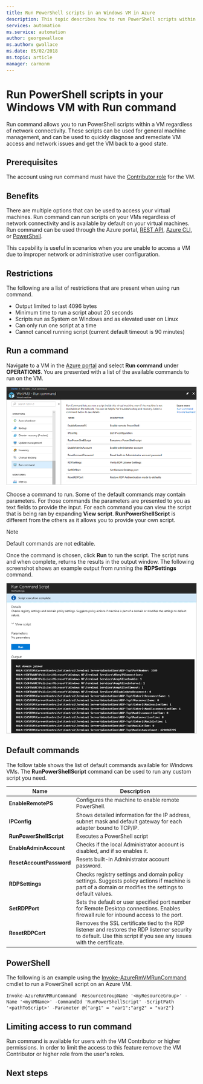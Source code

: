 ```yaml
---
title: Run PowerShell scripts in an Windows VM in Azure
description: This topic describes how to run PowerShell scripts within a virtual machine using Run command
services: automation
ms.service: automation
author: georgewallace
ms.author: gwallace
ms.date: 05/02/2018
ms.topic: article
manager: carmonm
---
```

# Run PowerShell scripts in your Windows VM with Run command

Run command allows you to run PowerShell scripts within a VM regardless of network connectivity. These scripts can be used for general machine management, and can be used to quickly diagnose and remediate VM access and network issues and get the VM back to a good state.

## Prerequisites

The account using run command must have the [Contributor role](../../role-based-access-control/built-in-roles.md) for the VM.

## Benefits

There are multiple options that can be used to access your virtual machines. Run command can run scripts on your VMs regardless of network connectivity and is available by default on your virtual machines. Run command can be used through the Azure portal, [REST API](/rest/api/compute/virtual%20machines%20run%20commands/runcommand), [Azure CLI](/cli/azure/vm/run-command?view=azure-cli-latest#az-vm-run-command-invoke), or [PowerShell](/powershell/module/azurerm.compute/invoke-azurermvmruncommand).

This capability is useful in scenarios when you are unable to access a VM due to improper network or administrative user configuration.

## Restrictions

The following are a list of restrictions that are present when using run command.

* Output limited to last 4096 bytes
* Minimum time to run a script about 20 seconds
* Scripts run as System on Windows and as elevated user on Linux
* Can only run one script at a time
* Cannot cancel running script (current default timeout is 90 minutes)

## Run a command

Navigate to a VM in the [Azure portal](https://portal.azure.com) and select **Run command** under **OPERATIONS**. You are presented with a list of the available commands to run on the VM.

![Run command list](./media/run-command/run-command-list.png)

Choose a command to run. Some of the default commands may contain parameters. For those commands the parameters are presented to you as text fields to provide the input. For each command you can view the script that is being ran by expanding **View script**. **RunPowerShellScript** is different from the others as it allows you to provide your own script.

> [!NOTE]
> Default commands are not editable.

Once the command is chosen, click **Run** to run the script. The script runs and when complete, returns the results in the output window. The following screenshot shows an example output from running the **RDPSettings** command.

![Run command script output](./media/run-command/run-command-script-output.png)

## Default commands

The follow table shows the list of default commands available for Windows VMs. The **RunPowerShellScript** command can be used to run any custom script you need.

|**Name**|**Description**|
|---|---|
|**EnableRemotePS**|Configures the machine to enable remote PowerShell.|
|**IPConfig**| Shows detailed information for the IP address, subnet mask and default gateway for each adapter bound to TCP/IP.|
|**RunPowerShellScript**|Executes a PowerShell script|
|**EnableAdminAccount**|Checks if the local Administrator account is disabled, and if so enables it.|
|**ResetAccountPassword**| Resets built-in Administrator account password.|
|**RDPSettings**|Checks registry settings and domain policy settings. Suggests policy actions if machine is part of a domain or modifies the settings to default values.|
|**SetRDPPort**|Sets the default or user specified port number for Remote Desktop connections. Enables firewall rule for inbound access to the port.|
|**ResetRDPCert**|Removes the SSL certificate tied to the RDP listener and restores the RDP listerner security to default. Use this script if you see any issues with the certificate.|

## PowerShell

The following is an example using the [Invoke-AzureRmVMRunCommand](/powershell/module/azurerm.compute/invoke-azurermvmruncommand) cmdlet to run a PowerShell script on an Azure VM.

```azurepowershell-interactive
Invoke-AzureRmVMRunCommand -ResourceGroupName '<myResourceGroup>' -Name '<myVMName>' -CommandId 'RunPowerShellScript' -ScriptPath '<pathToScript>' -Parameter @{"arg1" = "var1";"arg2" = "var2"}
```

## Limiting access to run command

Run command is available for users with the VM Contributor or higher permissions. In order to limit the access to this feature remove the VM Contributor or higher role from the user's roles.

## Next steps

